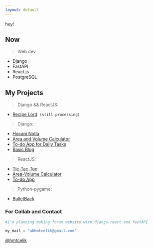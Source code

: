 ```yaml
---
layout: default
---
```


hey!

## Now

>Web dev
  - Django
  - FastAPI
  - React.js
  - PostgreSQL

## My Projects

>Django && ReactJS:
  - <a class="changes changecolor" href="https://github.com/hmtcelik/recipelord" target="_blank"> Recipe Lord</a>&nbsp; `(still processing)`

>Django:
  - <a class="changes changecolor" href="https://github.com/hmtcelik/hocaninotla" target="_blank">Hocani Notla</a>
  - <a class="changes changecolor" href="https://github.com/hmtcelik/django-AreaCalc" target="_blank">Area and Volume Calculator</a>
  - <a class="changes changecolor" href="https://github.com/hmtcelik/To-Do-App" target="_blank">To-do App for Daily Tasks</a>
  - <a class="changes changecolor" href="https://github.com/hmtcelik/django_blog" target="_blank">Basic Blog</a>

>ReactJS:
  - <a class="changes changecolor" href="https://hmtcelik.github.io/tic-tac-toe/" target="_blank">Tic-Tac-Toe</a>
  - <a class="changes changecolor" href="https://hmtcelik.github.io/area-volume-calculator/" target="_blank">Area-Volume Calculator</a>
  - <a class="changes changecolor" href="https://hmtcelik.github.io/to-do/" target="_blank">To-do App</a>

>Python-pygame:
  - <a class="changes changecolor" href="https://github.com/hmtcelik/BulletBack" target="_blank">BulletBack</a>


### For Collab and Contact

```python
#I'm planning making forum website with django-react and fastAPI

my_mail = "abhmtcelik@gmail.com"
```

<a class="github-button" href="https://github.com/hmtcelik" aria-label="Follow @ntkme on GitHub">@hmtcelik</a>

